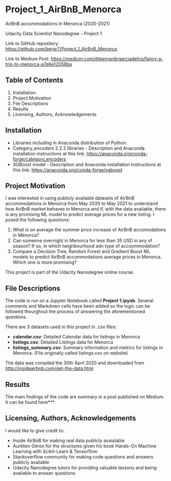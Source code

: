 # Project_1_AirBnB_Menorca
AirBnB accommodations in Menorca (2020-2021)

Udacity Data Scientist Nanodegree - Project 1

Link to GitHub repository: https://github.com/bergr7/Project_1_AirBnB_Menorca

Link to Medium Post: https://medium.com/@bernardogarciadelrio/fancy-a-trip-to-menorca-a7e6e12056ba

## Table of Contents
1. Installation
2. Project Motivation
3. File Descriptions
4. Results
5. Licensing, Authors, Acknowledgements

## Installation
- Libraries including in Anaconda distribution of Python.
- Category_encoders 2.2.2 libraries - Description and Anaconda installation instructions at this link: https://anaconda.org/conda-forge/category_encoders
- XGBoost model - Description and Anaconda installation instructions at this link: https://anaconda.org/conda-forge/xgboost

## Project Motivation
I was interested in using publicly available datasets of AirBnB accommodations in Menorca from May 2020 to May 2021 to understand how AirBnB market behaves in Menorca and if, with the data available, there is any promising ML model to predict average prices for a new listing. I posed the following questions:

1. What is on average the summer price increase of AirBnB accomodations in Menorca?
2. Can someone overnight in Menorca for less than 35 USD in any of season? If so, in which neighbourhood adn type of accoommodation?
3. Compare a Decision Tree, Random Forest and Gradient Boost ML models to predict AirBnB accommodations average prices in Menorca. Which one is more promising?

This project is part of the Udacity Nanodegree online course.

## File Descriptions
The code is run on a Jupyter Notebook called **Project 1.ipynb**. Several comments and Markdown cells have been added so the logic can be followed thourghout the process of answering the aforementioned questions.

There are 3 datasets used in this project in .csv files:

- **calendar.csv**: Detailed Calendar data for listings in Menorca
- **listings.csv**: Detailed Listings data for Menorca
- **listings_summary.csv**: Summary information and metrics for listings in Menorca. (File originally called listings.csv on website)

The data was compiled the 30th April 2020 and downloaded from http://insideairbnb.com/get-the-data.html

## Results
The main findings of the code are summary in a post published on Medium. It can be found here***

## Licensing, Authors, Acknowledgements
I would like to give credit to:

- Inside AirBnB for making real data publicly avaialable
- Aurélien Géron for the structures given his book Hands-On Machine Learning with Scikit-Learn & Tensorflow
- Stackoverflow community for making code questions and answers publicly available
- Udacity Nanodegree tutors for providing valuable lessons and being available to answer questions
